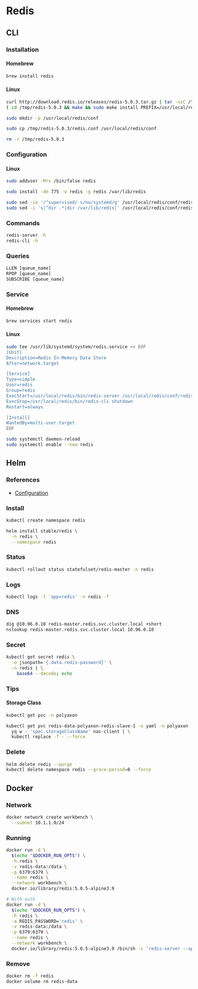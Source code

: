 # Redis

<!--
https://medium.com/swlh/use-the-source-redis-internal-tricks-5a8b735b9ef0
-->

## CLI

### Installation

#### Homebrew

```sh
brew install redis
```

#### Linux

```sh
curl http://download.redis.io/releases/redis-5.0.3.tar.gz | tar -xzC /tmp
( cd /tmp/redis-5.0.3 && make && sudo make install PREFIX=/usr/local/redis )
```

```sh
sudo mkdir -p /usr/local/redis/conf
```

```sh
sudo cp /tmp/redis-5.0.3/redis.conf /usr/local/redis/conf
```

```sh
rm -r /tmp/redis-5.0.3
```

### Configuration

#### Linux

```sh
sudo adduser -Mrs /bin/false redis
```

```sh
sudo install -dm 775 -o redis -g redis /var/lib/redis
```

```sh
sudo sed -ie '/^supervised/ s/no/systemd/g' /usr/local/redis/conf/redis.conf
sudo sed -i 's|^dir .*|dir /var/lib/redis|' /usr/local/redis/conf/redis.conf
```

### Commands

```sh
redis-server -h
redis-cli -h
```

### Queries

```sql
LLEN [queue_name]
RPOP [queue_name]
SUBSCRIBE [queue_name]
```

### Service

#### Homebrew

```sh
brew services start redis
```

#### Linux

```sh
sudo tee /usr/lib/systemd/system/redis.service << EOF
[Unit]
Description=Redis In-Memory Data Store
After=network.target

[Service]
Type=simple
User=redis
Group=redis
ExecStart=/usr/local/redis/bin/redis-server /usr/local/redis/conf/redis.conf
ExecStop=/usr/local/redis/bin/redis-cli shutdown
Restart=always

[Install]
WantedBy=multi-user.target
EOF
```

```sh
sudo systemctl daemon-reload
sudo systemctl enable --now redis
```

## Helm

### References

- [Configuration](https://github.com/helm/charts/tree/master/stable/redis#configuration)

### Install

```sh
kubectl create namespace redis
```

```sh
helm install stable/redis \
  -n redis \
  --namespace redis
```

### Status

```sh
kubectl rollout status statefulset/redis-master -n redis
```

### Logs

```sh
kubectl logs -l 'app=redis' -n redis -f
```

### DNS

```sh
dig @10.96.0.10 redis-master.redis.svc.cluster.local +short
nslookup redis-master.redis.svc.cluster.local 10.96.0.10
```

### Secret

```sh
kubectl get secret redis \
  -o jsonpath='{.data.redis-password}' \
  -n redis | \
    base64 --decode; echo
```

### Tips

#### Storage Class

<!-- ```sh
kubectl get pvc -l 'app=redis,release=polyaxon' -o json -n polyaxon | \
  jq -r '.items[] | select(.status.phase | contains("Pending")) | .metadata.name' | \
  xargs kubectl get pvc -o yaml -n polyaxon --export | \
  yq w - 'items[*].spec.storageClassName' nas-client | \
  kubectl replace -f - --force
``` -->

```sh
kubectl get pvc -n polyaxon

kubectl get pvc redis-data-polyaxon-redis-slave-1 -o yaml -n polyaxon | \
  yq w - 'spec.storageClassName' nas-client | \
  kubectl replace -f - --force
```

### Delete

```sh
helm delete redis --purge
kubectl delete namespace redis --grace-period=0 --force
```

## Docker

### Network

```sh
docker network create workbench \
  --subnet 10.1.1.0/24
```

### Running

```sh
docker run -d \
  $(echo "$DOCKER_RUN_OPTS") \
  -h redis \
  -v redis-data:/data \
  -p 6379:6379 \
  --name redis \
  --network workbench \
  docker.io/library/redis:5.0.5-alpine3.9

# With auth
docker run -d \
  $(echo "$DOCKER_RUN_OPTS") \
  -h redis \
  -e REDIS_PASSWORD='redis' \
  -v redis-data:/data \
  -p 6379:6379 \
  --name redis \
  --network workbench \
  docker.io/library/redis:5.0.5-alpine3.9 /bin/sh -c 'redis-server --appendonly yes --requirepass ${REDIS_PASSWORD}'
```

### Remove

```sh
docker rm -f redis
docker volume rm redis-data
```
